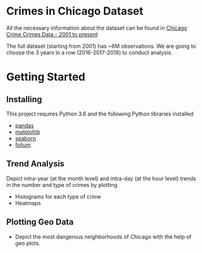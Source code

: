 # Crimes in Chicago Dataset

All the necessary information about the dataset can be found in [ Chicago Crime Crimes Data - 2001 to present]

The full dataset (starting from 2001) has ~6M observations. We are going to choose the 3 years in a row (2016-2017-2018) to conduct analysis.

# Getting Started

## Installing
This project requires Python 3.6 and the following Python libraries installed
 - [pandas]
- [matplotlib]
- [seaborn]
- [folium]

## Trend Analysis
Depict intra-year (at the month level) and intra-day (at the hour level) trends in the number and type of crimes by plotting

- Histograms for each type of crime 
- Heatmaps

## Plotting Geo Data
- Depict the most dangerous neighborhoods of Chicago with the help of geo plots.


[ Chicago Crime Crimes Data - 2001 to present]: <https://data.cityofchicago.org/Public-Safety/Crimes-2001-to-present/ijzp-q8t2/data>
[pandas]: <https://pandas.pydata.org/pandas-docs/stable/install.html>
[matplotlib]: <https://matplotlib.org>
[seaborn]: <https://seaborn.pydata.org>
[folium]: <https://pypi.org/project/folium/>
